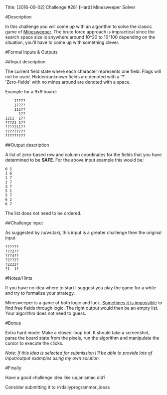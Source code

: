 Title: [2016-09-02] Challenge #281 [Hard] Minesweeper Solver

#Description

In this challenge you will come up with an algorithm to solve the classic game of [Minesweeper](http://minesweeperonline.com/).
The brute force approach is impractical since the search space size is anywhere around 10^20 to 10^100 depending on the situation, you'll have to come up with something clever.

#Formal Inputs & Outputs

##Input description

The current field state where each character represents one field. Flags will not be used. 
Hidden/unknown fields are denoted with a '?'.   
'Zero-fields' with no mines around are denoted with a space.

Example for a 9x9 board:

        1????
        1????
        111??
          1??
    1211  1??
    ???21 1??
    ????211??
    ?????????
    ?????????

##Output description

A list of zero-based row and column coordinates for the fields that you have determined to be **SAFE**. For the above input example this would be:

    0 5
    1 6
    1 7
    2 7
    3 7
    5 1
    5 7
    6 2
    6 7

The list does not need to be ordered.


##Challenge input

As suggested by /u/wutaki, this input is a greater challenge then the original input


    ??????
    ???2??
    ???4??
    ?2??2?
    ?2222?
    ?1  1?

#Notes/Hints

If you have no idea where to start I suggest you play the game for a while and try to formalize your strategy.

Minesweeper is a game of both logic and luck. [Sometimes it is impossible](http://i.imgur.com/yLhxzrl.jpg) to find free fields through logic. The right output would then be an empty list. Your algorithm does not need to guess.

#Bonus

Extra hard mode: Make a closed-loop bot. It should take a screenshot, parse the board state from the pixels, run the algorithm and manipulate the cursor to execute the clicks.

*Note: If this idea is selected for submission I'll be able to provide lots of input/output examples using my own solution.*

#Finally

Have a good challenge idea like /u/janismac did?

Consider submitting it to /r/dailyprogrammer_ideas